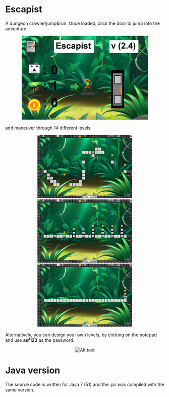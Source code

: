 # Escapist
A dungeon crawler/jump&run. Once loaded, click the door to jump into the adventure

<p align="center">
  <img src="resources/r1.png" alt="Alt text" width="400">
</p>

and maneuver through 14 different levels:

<p align="center">
  <img src="resources/r3.png" alt="Alt text" width="300">
  <img src="resources/r4.png" alt="Alt text" width="300">
  <img src="resources/r5.png" alt="Alt text" width="300">
</p>

Alternatively, you can design your own levels, by clicking on the notepad and use **asf123** as the password.

<p align="center">
  <img src="resources/images/r4.png" alt="Alt text" width="400">
</p>

# Java version
The source code is written for Java 7 (51) and the .jar was compiled with the same version.
